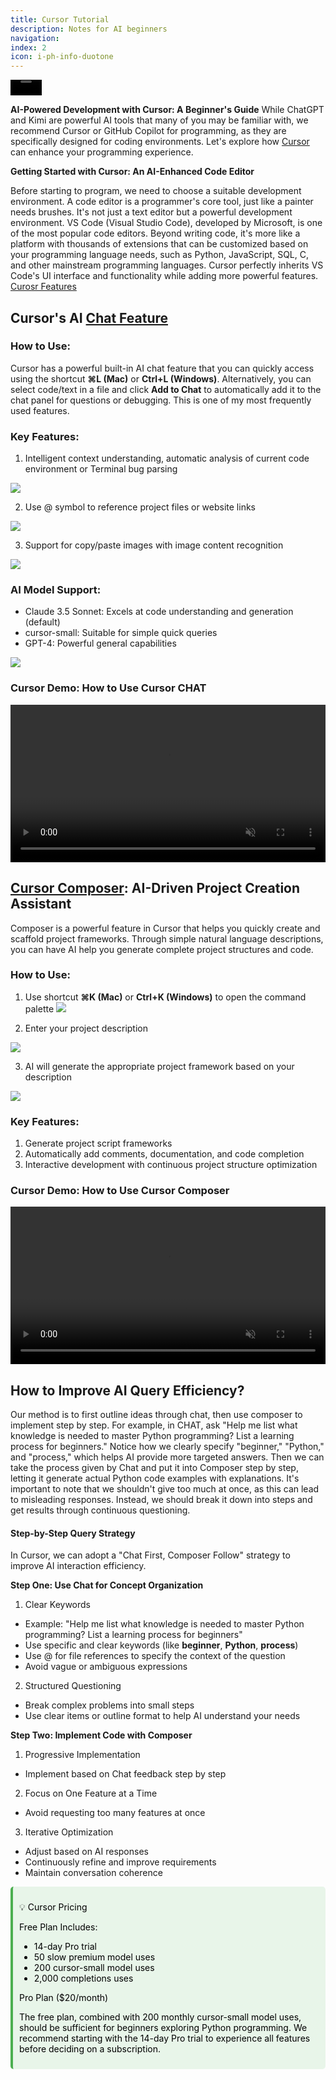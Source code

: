 ```yaml
---
title: Cursor Tutorial
description: Notes for AI beginners
navigation:
index: 2
icon: i-ph-info-duotone
---
```


<div style="display: flex; align-items: center;">
  <video 
    style="width: 50px;" 
    autoplay 
    loop 
    muted 
    playsinline>
    <source src="https://www.cursor.com/assets/images/logo-resized.mp4" type="video/mp4">
  </video>
</div>

**AI-Powered Development with Cursor: A Beginner's Guide**
While ChatGPT and Kimi are powerful AI tools that many of you may be familiar with, we recommend Cursor or GitHub Copilot for programming, as they are specifically designed for coding environments. Let's explore how [Cursor](https://www.cursor.com/) can enhance your programming experience.


**Getting Started with Cursor: An AI-Enhanced Code Editor**

Before starting to program, we need to choose a suitable development environment. A code editor is a programmer's core tool, just like a painter needs brushes. It's not just a text editor but a powerful development environment. VS Code (Visual Studio Code), developed by Microsoft, is one of the most popular code editors. Beyond writing code, it's more like a platform with thousands of extensions that can be customized based on your programming language needs, such as Python, JavaScript, SQL, C, and other mainstream programming languages. Cursor perfectly inherits VS Code's UI interface and functionality while adding more powerful features. [Curosr Features](https://www.cursor.com/features)

## Cursor's AI [Chat Feature](https://docs.cursor.com/chat/overview)
### How to Use:
Cursor has a powerful built-in AI chat feature that you can quickly access using the shortcut **⌘L (Mac)** or **Ctrl+L (Windows)**. Alternatively, you can select code/text in a file and click **Add to Chat** to automatically add it to the chat panel for questions or debugging. This is one of my most frequently used features.

### Key Features:
1. Intelligent context understanding, automatic analysis of current code environment or Terminal bug parsing

![](https://image.typedream.com/cdn-cgi/image/width=750,format=auto,fit=scale-down,quality=100/https://api.typedream.com/v0/document/public/a5b28d16-5aa9-469f-9376-1e7b815081bb/2Ti4BqIun4NLvVVOgEO9HtcgY1V_Example_Image.png)

2. Use @ symbol to reference project files or website links

![](https://www.cursor.com/_next/image?url=%2Ffeatures%2Fchat_at.png&w=3840&q=75)

3. Support for copy/paste images with image content recognition

![](https://image.typedream.com/cdn-cgi/image/width=1920,format=auto,fit=scale-down,quality=100/https://api.typedream.com/v0/document/public/a5b28d16-5aa9-469f-9376-1e7b815081bb/2ThfEKglVaej5ZiDez1Rj9osnOQ_Header_Image.png)

### AI Model Support:
- Claude 3.5 Sonnet: Excels at code understanding and generation (default)
- cursor-small: Suitable for simple quick queries
- GPT-4: Powerful general capabilities

![](https://global.discourse-cdn.com/flex020/uploads/cursor1/original/2X/e/e81ce6be4ac62d6629ec176de5a2160049411061.png)

### Cursor Demo: How to Use Cursor CHAT
<video 
  width="100%" 
  autoplay 
  loop 
  muted 
  playsinline 
  controls>
  <source src="https://www.cursor.com/videos/chat.mp4" type="video/mp4">
  Your browser does not support the video tag.
</video>


## [Cursor Composer](https://docs.cursor.com/cmdk/overview): AI-Driven Project Creation Assistant
Composer is a powerful feature in Cursor that helps you quickly create and scaffold project frameworks. Through simple natural language descriptions, you can have AI help you generate complete project structures and code.

### How to Use:
1. Use shortcut **⌘K (Mac)** or **Ctrl+K (Windows)** to open the command palette
![](https://bear-images.sfo2.cdn.digitaloceanspaces.com/technoclub/34.png)


2. Enter your project description

![](https://bear-images.sfo2.cdn.digitaloceanspaces.com/technoclub/40.png)

3. AI will generate the appropriate project framework based on your description

![](https://bear-images.sfo2.cdn.digitaloceanspaces.com/technoclub/11-1.png)


### Key Features:
1. Generate project script frameworks
2. Automatically add comments, documentation, and code completion
3. Interactive development with continuous project structure optimization

### Cursor Demo: How to Use Cursor Composer

<video 
  width="100%" 
  autoplay 
  loop 
  muted 
  playsinline 
  controls>
  <source src="https://www.cursor.com/videos/cmdkloop2.mp4" type="video/mp4">
  Your browser does not support the video tag.
</video>

## How to Improve AI Query Efficiency?
Our method is to first outline ideas through chat, then use composer to implement step by step. For example, in CHAT, ask "Help me list what knowledge is needed to master Python programming? List a learning process for beginners." Notice how we clearly specify "beginner," "Python," and "process," which helps AI provide more targeted answers. Then we can take the process given by Chat and put it into Composer step by step, letting it generate actual Python code examples with explanations. It's important to note that we shouldn't give too much at once, as this can lead to misleading responses. Instead, we should break it down into steps and get results through continuous questioning.

#### Step-by-Step Query Strategy
In Cursor, we can adopt a "Chat First, Composer Follow" strategy to improve AI interaction efficiency.

**Step One: Use Chat for Concept Organization**
1. Clear Keywords
- Example: "Help me list what knowledge is needed to master Python programming? List a learning process for beginners"
- Use specific and clear keywords (like **beginner**, **Python**, **process**)
- Use @ for file references to specify the context of the question
- Avoid vague or ambiguous expressions




2. Structured Questioning
- Break complex problems into small steps
- Use clear items or outline format to help AI understand your needs

**Step Two: Implement Code with Composer**
1. Progressive Implementation
- Implement based on Chat feedback step by step
2. Focus on One Feature at a Time
- Avoid requesting too many features at once
3. Iterative Optimization
- Adjust based on AI responses
- Continuously refine and improve requirements
- Maintain conversation coherence




<div class="tip" style="
  background-color: #e8f5e9; 
  padding: 10px; 
  border-radius: 5px; 
  border-left: 4px solid #4caf50;
  color: #000;
  @media (prefers-color-scheme: dark) {
    background-color: #1b3320;
    border-left-color: #2e7d32;
    color: #fff;
  }
">

💡 Cursor Pricing

Free Plan Includes:

- 14-day Pro trial
- 50 slow premium model uses
- 200 cursor-small model uses
- 2,000 completions uses

Pro Plan ($20/month)

The free plan, combined with 200 monthly cursor-small model uses, should be sufficient for beginners exploring Python programming. We recommend starting with the 14-day Pro trial to experience all features before deciding on a subscription.

</div>